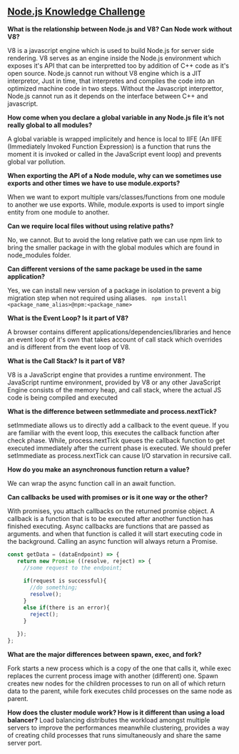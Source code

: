 ## [Node.js Knowledge Challenge](https://www.freecodecamp.org/news/before-you-bury-yourself-in-packages-learn-the-node-js-runtime-itself-f9031fbd8b69/)

__What is the relationship between Node.js and V8? Can Node work without V8?__

V8 is a javascript engine which is used to build Node.js for server side rendering. V8 serves as an engine inside the Node.js environment which exposes it's API that can be interpretted too by addition of C++ code as it's open source. Node.js cannot run without V8 engine which is a JIT interpretor, Just in time, that interpretes and compiles the code into an optimized machine code in two steps. Without the Javascript interprettor, Node.js cannot run as it depends on the interface between C++ and javascript.

__How come when you declare a global variable in any Node.js file it’s not really global to all modules?__

A global variable is wrapped implicitely and hence is local to IIFE (An IIFE (Immediately Invoked Function Expression) is a function that runs the moment it is invoked or called in the JavaScript event loop) and prevents global var pollution.

__When exporting the API of a Node module, why can we sometimes use exports and other times we have to use module.exports?__

When we want to export multiple vars/classes/functions from one module to another we use exports. While, module.exports is used to import single entity from one module to another.

__Can we require local files without using relative paths?__

No, we cannot. But to avoid the long relative path we can use npm link to bring the smaller package in with the global modules which are found in node_modules folder.

__Can different versions of the same package be used in the same application?__

Yes, we can install new version of a package in isolation to prevent a big migration step when not required using aliases.
` npm install <package_name_alias>@npm:<package_name>`

__What is the Event Loop? Is it part of V8?__

A browser contains different applications/dependencies/libraries and hence an event loop of it's own that takes account of call stack which overrides and is different from the event loop of V8.

__What is the Call Stack? Is it part of V8?__


V8 is a JavaScript engine that provides a runtime environment. The JavaScript runtime environment, provided by V8 or any other JavaScript Engine consists of the memory heap, and call stack, where the actual JS code is being compiled and executed

__What is the difference between setImmediate and process.nextTick?__

setImmediate allows us to directly add a callback to the event queue. If you are familiar with the event loop, this executes the callback function after check phase. While, process.nextTick queues the callback function to get executed immediately after the current phase is executed. We should prefer setImmediate as process.nextTick can cause I/O starvation in recursive call.

__How do you make an asynchronous function return a value?__

We can wrap the async function call in an await function.

__Can callbacks be used with promises or is it one way or the other?__

With promises, you attach callbacks on the returned promise object. A callback is a function that is to be executed after another function has finished executing. Async callbacks are functions that are passed as arguments. and when that function is called it will start executing code in the background. Calling an async function will always return a Promise.

``` javascript
const getData = (dataEndpoint) => {
   return new Promise ((resolve, reject) => {
     //some request to the endpoint;
     
     if(request is successful){
       //do something;
       resolve();
     }
     else if(there is an error){
       reject();
     }
   
   });
};
```


__What are the major differences between spawn, exec, and fork?__

Fork starts a new process which is a copy of the one that calls it, while exec replaces the current process image with another (different) one. Spawn creates new nodes for the children processes to run on all of which return data to the parent, while fork executes child processes on the same node as parent.


__How does the cluster module work? How is it different than using a load balancer?__
Load balancing distributes the workload amongst multiple servers to improve the performances meanwhile clustering, provides a way of creating child processes that runs simultaneously and share the same server port.


